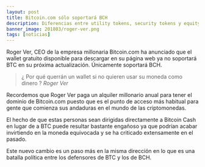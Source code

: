 ```yaml
---
layout: post
title: Bitcoin.com sólo soportará BCH
description: Diferencias entre utility tokens, security tokens y equity tokens. Qué son cada una.
banner_image: 201803/roger-ver.png
tags: [noticias]
---
```


Roger Ver, CEO de la empresa millonaria Bitcoin.com ha anunciado que el wallet gratuito disponible para descargar en su página web ya no soportará BTC en su próxima actualización. Únicamente soportará BCH.

<!--more-->

> ¿ Por qué querrán un wallet si no quieren usar su moneda como dinero ? <cite>Roger Ver</cite>

Recordemos que Roger Ver paga un alquiler millonario anual para tener el dominio de Bitcoin.com puesto que es el punto de acceso más habitual para gente que comienza sus andaduras en el mundo de las criptomonedas.

El hecho de que estas personas sean dirigidas directamente a Bitcoin Cash en lugar de a BTC puede resultar bastante engañoso ya que podrían acabar invirtiendo en la moneda equivocada y se ha criticado extensamente en el pasado.

Este nuevo cambio es un paso más en la misma dirección en lo que es una batalla política entre los defensores de BTC y los de BCH.